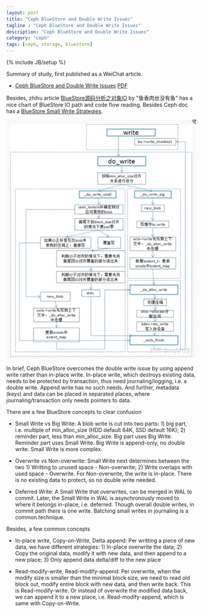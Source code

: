```yaml
---
layout: post
title: "Ceph BlueStore and Double Write Issues"
tagline : "Ceph BlueStore and Double Write Issues"
description: "Ceph BlueStore and Double Write Issues"
category: "ceph"
tags: [ceph, storage, bluestore]
---
```

{% include JB/setup %}

Summary of study, first published as a WeiChat article.

  * [Ceph BlueStore and Double Write Issues](https://mp.weixin.qq.com/s/oNhTUoqE4Jj7GBSaE-hX0g) [PDF](/images/ceph-bluestore-double-write-issue.pdf)

Besides, zhihu article [BlueStore源码分析之对象IO](https://zhuanlan.zhihu.com/p/92397191) by "鱼香肉丝没有鱼" has a nice chart of BlueStore IO path and code flow reading. Besides Ceph doc has a [BlueStore Small Write Strategies](https://github.com/ceph/ceph/blob/master/doc/dev/bluestore.rst).

![Ceph BlueStore Write IO Path](/images/ceph-bluestore-write-path-code-flow.jpg "Ceph BlueStore Write IO Path Code Flow")

In brief, Ceph BlueStore overcomes the double write issue by using append write rather than in-place write. In-place write, which destroys existing data, needs to be protected by transaction, thus need journaling/logging, i.e. a double write. Append write has no such needs. And further, metadata (keys) and data can be placed in separated places, where journaling/transaction only needs pointers to data.

There are a few BlueStore concepts to clear confusion

  * Small Write vs Big Write: A blob write is cut into two parts: 1) big part, i.e. multiple of min_alloc_size (HDD default 64K, SSD default 16K); 2) reminder part, less than min_alloc_size. Big part uses Big Write. Reminder part uses Small Write. Big Write is append-only, no double write. Small Write is more complex.

  * Overwrite vs Non-overwrite: Small Write next determines between the two 1) Writting to unused space - Non-overwrite; 2) Write overlaps with used space - Overwrite. For Non-overwrite, the write is in-place. There is no existing data to protect, so no double write needed.

  * Deferred Write: A Small Write that overwrites, can be merged in WAL to commit. Later, the Small Write in WAL is asynchronously moved to where it belongs in-place, i.e. deferred. Though overall double writes, in commit path there is one write. Batching small writes in journaling is a common technique.

Besides, a few common concepts

  * In-place write, Copy-on-Write, Delta append: Per writting a piece of new data, we have different strategies: 1) In-place overwrite the data; 2) Copy the original data, modify it with new data, and then append to a new place; 3) Only append data delta/diff to the new place

  * Read-modify-write, Read-modify-append: Per overwrite, when the modify size is smaller than the minimal block size, we need to read old block out, modify entire block with new data, and then write back. This is Read-modify-write.  Or instead of overwrite the modified data back, we can append it to a new place, i.e. Read-modify-append, which is same with Copy-on-Write.
